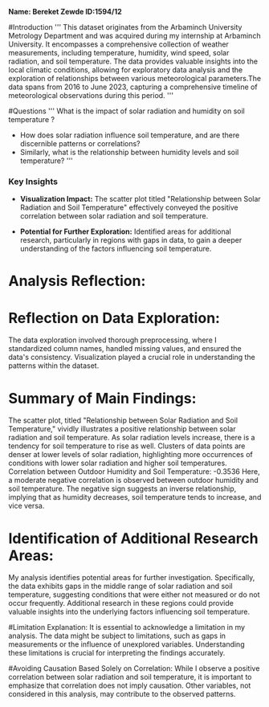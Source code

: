 
**Name: Bereket Zewde  ID:1594/12**

#Introduction
'''
This dataset originates from the Arbaminch University Metrology Department
and was acquired during my internship at Arbaminch University.
It encompasses a comprehensive collection of weather measurements,
including temperature, humidity, wind speed, solar radiation, and soil temperature.
The data provides valuable insights into the local climatic conditions,
allowing for exploratory data analysis and the exploration of relationships
between various meteorological parameters.The data spans from 2016 to June 2023, capturing a comprehensive timeline of
meteorological observations during this period. 
'''

#Questions
'''
What is the impact of solar radiation and humidity on soil temperature ?
  - How does solar radiation influence soil temperature, and are there discernible patterns or correlations?
  - Similarly, what is the relationship between humidity levels and soil temperature?
'''

### Key Insights

- **Visualization Impact:** The scatter plot titled "Relationship between Solar Radiation and Soil Temperature" effectively conveyed the positive correlation between solar radiation and soil temperature.

- **Potential for Further Exploration:** Identified areas for additional research, particularly in regions with gaps in data, to gain a deeper understanding of the factors influencing soil temperature.

# Analysis Reflection:

 # Reflection on Data Exploration:
 The data exploration involved thorough preprocessing, where I standardized column names, handled missing values,
 and ensured the data's consistency. Visualization played a crucial role in understanding the patterns within the dataset.

 # Summary of Main Findings:
 The scatter plot, titled "Relationship between Solar Radiation and Soil Temperature," vividly illustrates
 a positive relationship between solar radiation and soil temperature. As solar radiation levels increase,
 there is a tendency for soil temperature to rise as well. Clusters of data points are denser at lower levels
 of solar radiation, highlighting more occurrences of conditions with lower solar radiation and higher soil temperatures.
 Correlation between Outdoor Humidity and Soil Temperature: -0.3536
 Here, a moderate negative correlation is observed between outdoor humidity and soil temperature.
 The negative sign suggests an inverse relationship, implying that as humidity decreases,
 soil temperature tends to increase, and vice versa.

 # Identification of Additional Research Areas:
 My analysis identifies potential areas for further investigation. Specifically, the data exhibits gaps in the middle
 range of solar radiation and soil temperature, suggesting conditions that were either not measured or do not occur frequently.
 Additional research in these regions could provide valuable insights into the underlying factors influencing soil temperature.

 #Limitation Explanation:
 It is essential to acknowledge a limitation in my analysis. The data might be subject to limitations,
 such as gaps in measurements or the influence of unexplored variables. Understanding these limitations
 is crucial for interpreting the findings accurately.


 

 #Avoiding Causation Based Solely on Correlation:
 While I observe a positive correlation between solar radiation and soil temperature, it is important to emphasize
 that correlation does not imply causation. Other variables, not considered in this analysis, may contribute to the observed patterns.  
